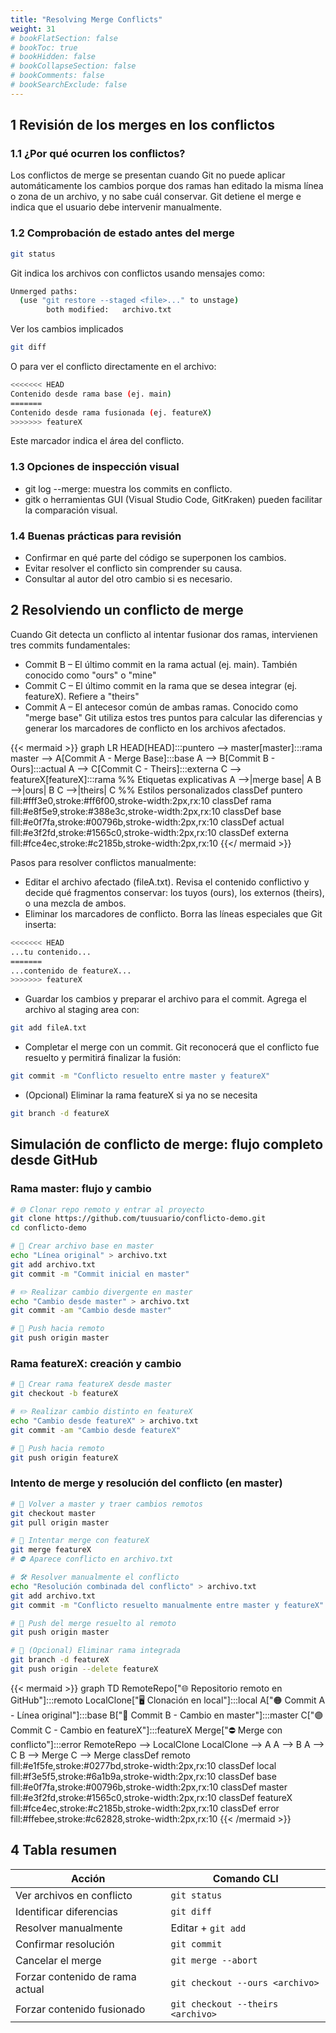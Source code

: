 ```yaml
---
title: "Resolving Merge Conflicts"
weight: 31
# bookFlatSection: false
# bookToc: true
# bookHidden: false
# bookCollapseSection: false
# bookComments: false
# bookSearchExclude: false
---
```


## **1 Revisión de los merges en los conflictos**

### 1.1 ¿Por qué ocurren los conflictos?

Los conflictos de merge se presentan cuando Git no puede aplicar automáticamente los cambios porque dos ramas han editado la misma línea o zona de un archivo, y no sabe cuál conservar. Git detiene el merge e indica que el usuario debe intervenir manualmente.

### 1.2 Comprobación de estado antes del merge

```bash
git status
```

Git indica los archivos con conflictos usando mensajes como:

```bash
Unmerged paths:
  (use "git restore --staged <file>..." to unstage)
        both modified:   archivo.txt
```

Ver los cambios implicados

```bash
git diff
```

O para ver el conflicto directamente en el archivo:

```bash
<<<<<<< HEAD
Contenido desde rama base (ej. main)
=======
Contenido desde rama fusionada (ej. featureX)
>>>>>>> featureX
```

Este marcador indica el área del conflicto.

### 1.3 Opciones de inspección visual

- git log --merge: muestra los commits en conflicto.
- gitk o herramientas GUI (Visual Studio Code, GitKraken) pueden facilitar la comparación visual.

### 1.4 Buenas prácticas para revisión

- Confirmar en qué parte del código se superponen los cambios.
- Evitar resolver el conflicto sin comprender su causa.
- Consultar al autor del otro cambio si es necesario.

## **2 Resolviendo un conflicto de merge**

Cuando Git detecta un conflicto al intentar fusionar dos ramas, intervienen tres commits fundamentales:

- Commit B – El último commit en la rama actual (ej. main). También conocido como "ours" o "mine"
- Commit C – El último commit en la rama que se desea integrar (ej. featureX). Refiere a "theirs"
- Commit A – El antecesor común de ambas ramas. Conocido como "merge base"
Git utiliza estos tres puntos para calcular las diferencias y generar los marcadores de conflicto en los archivos afectados.

{{< mermaid >}}
graph LR
    HEAD[HEAD]:::puntero --> master[master]:::rama
    master --> A[Commit A - Merge Base]:::base
    A --> B[Commit B - Ours]:::actual
    A --> C[Commit C - Theirs]:::externa
    C --> featureX[featureX]:::rama
    %% Etiquetas explicativas
    A -->|merge base| A
    B -->|ours| B
    C -->|theirs| C
    %% Estilos personalizados
    classDef puntero fill:#fff3e0,stroke:#ff6f00,stroke-width:2px,rx:10
    classDef rama fill:#e8f5e9,stroke:#388e3c,stroke-width:2px,rx:10
    classDef base fill:#e0f7fa,stroke:#00796b,stroke-width:2px,rx:10
    classDef actual fill:#e3f2fd,stroke:#1565c0,stroke-width:2px,rx:10
    classDef externa fill:#fce4ec,stroke:#c2185b,stroke-width:2px,rx:10
{{</ mermaid >}}

Pasos para resolver conflictos manualmente:

- Editar el archivo afectado (fileA.txt). Revisa el contenido conflictivo y decide qué fragmentos conservar: los tuyos (ours), los externos (theirs), o una mezcla de ambos.
- Eliminar los marcadores de conflicto. Borra las líneas especiales que Git inserta:

```bash
<<<<<<< HEAD
...tu contenido...
=======
...contenido de featureX...
>>>>>>> featureX
```

- Guardar los cambios y preparar el archivo para el commit. Agrega el archivo al staging area con:

```bash
git add fileA.txt
```

- Completar el merge con un commit. Git reconocerá que el conflicto fue resuelto y permitirá finalizar la fusión:

```bash
git commit -m "Conflicto resuelto entre master y featureX"
```

- (Opcional) Eliminar la rama featureX si ya no se necesita

```bash
git branch -d featureX
```

## **Simulación de conflicto de merge: flujo completo desde GitHub**

### Rama master: flujo y cambio

```bash
# 🌐 Clonar repo remoto y entrar al proyecto
git clone https://github.com/tuusuario/conflicto-demo.git
cd conflicto-demo

# 📝 Crear archivo base en master
echo "Línea original" > archivo.txt
git add archivo.txt
git commit -m "Commit inicial en master"

# ✏️ Realizar cambio divergente en master
echo "Cambio desde master" > archivo.txt
git commit -am "Cambio desde master"

# 🚀 Push hacia remoto
git push origin master
```

### Rama featureX: creación y cambio

```bash
# 🌿 Crear rama featureX desde master
git checkout -b featureX

# ✏️ Realizar cambio distinto en featureX
echo "Cambio desde featureX" > archivo.txt
git commit -am "Cambio desde featureX"

# 🚀 Push hacia remoto
git push origin featureX
```

### Intento de merge y resolución del conflicto (en master)

```bash
# 📍 Volver a master y traer cambios remotos
git checkout master
git pull origin master

# 🔄 Intentar merge con featureX
git merge featureX
# ⛔ Aparece conflicto en archivo.txt

# 🛠️ Resolver manualmente el conflicto
echo "Resolución combinada del conflicto" > archivo.txt
git add archivo.txt
git commit -m "Conflicto resuelto manualmente entre master y featureX"

# 🚀 Push del merge resuelto al remoto
git push origin master

# 🧹 (Opcional) Eliminar rama integrada
git branch -d featureX
git push origin --delete featureX
```

{{< mermaid >}}
graph TD
    RemoteRepo["🌐 Repositorio remoto en GitHub"]:::remoto
    LocalClone["🖥️ Clonación en local"]:::local
    A["🟠 Commit A - Línea original"]:::base
    B["🔵 Commit B - Cambio en master"]:::master
    C["🟣 Commit C - Cambio en featureX"]:::featureX
    Merge["⛔ Merge con conflicto"]:::error
    RemoteRepo --> LocalClone
    LocalClone --> A
    A --> B
    A --> C
    B --> Merge
    C --> Merge
    classDef remoto fill:#e1f5fe,stroke:#0277bd,stroke-width:2px,rx:10
    classDef local fill:#f3e5f5,stroke:#6a1b9a,stroke-width:2px,rx:10
    classDef base fill:#e0f7fa,stroke:#00796b,stroke-width:2px,rx:10
    classDef master fill:#e3f2fd,stroke:#1565c0,stroke-width:2px,rx:10
    classDef featureX fill:#fce4ec,stroke:#c2185b,stroke-width:2px,rx:10
    classDef error fill:#ffebee,stroke:#c62828,stroke-width:2px,rx:10
{{< /mermaid >}}

## **4 Tabla resumen**

| Acción                          | Comando CLI                       |
|---------------------------------|-----------------------------------|
| Ver archivos en conflicto       | `git status`                      |
| Identificar diferencias         | `git diff`                        |
| Resolver manualmente            | Editar + `git add`                |
| Confirmar resolución            | `git commit`                      |
| Cancelar el merge               | `git merge --abort`               |
| Forzar contenido de rama actual | `git checkout --ours <archivo>`  |
| Forzar contenido fusionado      | `git checkout --theirs <archivo>`|
